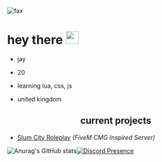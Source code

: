 <img src="https://komarev.com/ghpvc/?username=Jay-Founder-SCRP&color=lightgray" alt="fax" width="" height="">

<h1>
  hey there
  <img src="https://media.giphy.com/media/hvRJCLFzcasrR4ia7z/giphy.gif" width="30px"/>
</h1>

- jay

- 20

- learning lua, css, js

- united kingdom

<p align="center">
  
</p>

<p align="center">

</p>

<h2 align="center">current projects</h2>

- [Slum City Roleplay](https://discord.gg/slumcityroleplay) *(FiveM CMG Inspired Server)*

![Anurag's GitHub stats](https://github-readme-stats.vercel.app/api?username=JayTryingToDev&count_private=true&show_icons=true&theme=dracula)[![Discord Presence](https://lanyard-profile-readme.vercel.app/api/425377411161391104?theme=dark&bg=000000&animated=true&hideDiscrim=false&borderRadius=10px&idleMessage=Pay%20Me%20To%20Write%20You%20Code)](https://discord.com/users/425377411161391104)
